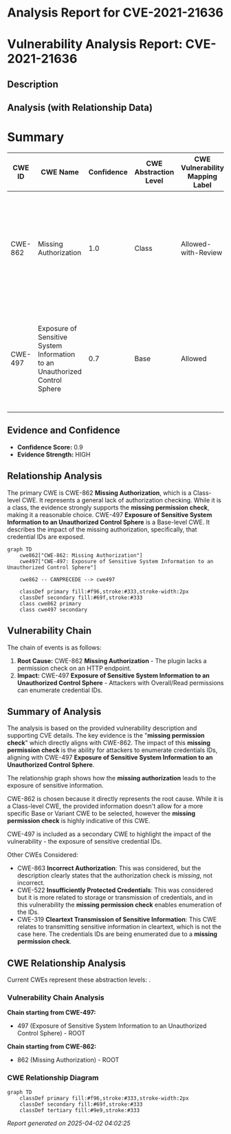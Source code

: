 # Analysis Report for CVE-2021-21636

# Vulnerability Analysis Report: CVE-2021-21636

## Description



## Analysis (with Relationship Data)

# Summary

| CWE ID | CWE Name | Confidence | CWE Abstraction Level | CWE Vulnerability Mapping Label | CWE-Vulnerability Mapping Notes |
|---|---|---|---|---|---|
| CWE-862 | Missing Authorization | 1.0 | Class | Allowed-with-Review | Primary CWE: The product does not perform an authorization check when an actor attempts to access a resource or perform an action. |
| CWE-497 | Exposure of Sensitive System Information to an Unauthorized Control Sphere | 0.7 | Base | Allowed | Secondary CWE: The product does not properly prevent sensitive system-level information from being accessed by unauthorized actors. |

## Evidence and Confidence

*   **Confidence Score:** 0.9
*   **Evidence Strength:** HIGH

## Relationship Analysis
The primary CWE is CWE-862 **Missing Authorization**, which is a Class-level CWE. It represents a general lack of authorization checking. While it is a class, the evidence strongly supports the **missing permission check**, making it a reasonable choice.
CWE-497 **Exposure of Sensitive System Information to an Unauthorized Control Sphere** is a Base-level CWE. It describes the impact of the missing authorization, specifically, that credential IDs are exposed.

```mermaid
graph TD
    cwe862["CWE-862: Missing Authorization"]
    cwe497["CWE-497: Exposure of Sensitive System Information to an Unauthorized Control Sphere"]

    cwe862 -- CANPRECEDE --> cwe497

    classDef primary fill:#f96,stroke:#333,stroke-width:2px
    classDef secondary fill:#69f,stroke:#333
    class cwe862 primary
    class cwe497 secondary
```

## Vulnerability Chain
The chain of events is as follows:
1.  **Root Cause:** CWE-862 **Missing Authorization** - The plugin lacks a permission check on an HTTP endpoint.
2.  **Impact:** CWE-497 **Exposure of Sensitive System Information to an Unauthorized Control Sphere** - Attackers with Overall/Read permissions can enumerate credential IDs.

## Summary of Analysis
The analysis is based on the provided vulnerability description and supporting CVE details. The key evidence is the "**missing permission check**" which directly aligns with CWE-862. The impact of this **missing permission check** is the ability for attackers to enumerate credentials IDs, aligning with CWE-497 **Exposure of Sensitive System Information to an Unauthorized Control Sphere**.

The relationship graph shows how the **missing authorization** leads to the exposure of sensitive information.

CWE-862 is chosen because it directly represents the root cause. While it is a Class-level CWE, the provided information doesn't allow for a more specific Base or Variant CWE to be selected, however the **missing permission check** is highly indicative of this CWE.

CWE-497 is included as a secondary CWE to highlight the impact of the vulnerability - the exposure of sensitive credential IDs.

Other CWEs Considered:

*   CWE-863 **Incorrect Authorization**: This was considered, but the description clearly states that the authorization check is *missing*, not incorrect.
*   CWE-522 **Insufficiently Protected Credentials**: This was considered but it is more related to storage or transmission of credentials, and in this vulnerability the **missing permission check** enables enumeration of the IDs.
*   CWE-319 **Cleartext Transmission of Sensitive Information**: This CWE relates to transmitting sensitive information in cleartext, which is not the case here. The credentials IDs are being enumerated due to a **missing permission check**.


## CWE Relationship Analysis

Current CWEs represent these abstraction levels: .


### Vulnerability Chain Analysis

**Chain starting from CWE-497:**
- 497 (Exposure of Sensitive System Information to an Unauthorized Control Sphere) - ROOT


**Chain starting from CWE-862:**
- 862 (Missing Authorization) - ROOT



### CWE Relationship Diagram

```mermaid
graph TD
    classDef primary fill:#f96,stroke:#333,stroke-width:2px
    classDef secondary fill:#69f,stroke:#333
    classDef tertiary fill:#9e9,stroke:#333
```



*Report generated on 2025-04-02 04:02:25*
